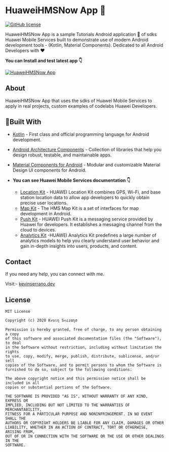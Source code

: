 # HuaweiHMSNow App 📱

[![GitHub license](https://img.shields.io/badge/License-MIT-blue.svg)](LICENSE)

HuaweiHMSNow App is a sample Tutorials Android application 📱 of sdks Huawei Mobile Services built to demonstrate use of modern Android development tools - (Kotlin, Material Components). Dedicated to all Android Developers with ❤️

**You can Install and test latest app 👇**

[![HuaweiHMSNow App](https://img.shields.io/badge/HuaweiHMSNowApp%F0%9F%93%A8%F0%9F%93%B2-APK-brightgreen.svg?style=for-the-badge&logo=android)](https://github.com/ikevinsm/HuaweiMobileServices-Android/raw/master/apk/HuaweiHMSNow.apk)

## About
HuaweiHMSNow App that uses the sdks of Huawei Mobile Services to apply in real projects, custom examples of codelabs Huawei Developers.

## 🔨Built With
- [Kotlin](https://kotlinlang.org/) - First class and official programming language for Android development.
- [Android Architecture Components](https://developer.android.com/topic/libraries/architecture) - Collection of libraries that help you design robust, testable, and maintainable apps.
- [Material Components for Android](https://github.com/material-components/material-components-android) - Modular and customizable Material Design UI components for Android.

- **You can see Huawei Mobile Services documentation 👇**
  - [Location Kit](https://developer.huawei.com/consumer/en/doc/development/HMS-Guides/location-guidev4) - HUAWEI Location Kit combines GPS, Wi-Fi, and base station location data to allow app developers to quickly obtain precise user locations.
  - [Map Kit](https://developer.huawei.com/consumer/en/doc/development/HMS-Guides/hms-map-v4-abouttheservice) - The HMS Map Kit is a set of interfaces for map development in Android. 
  - [Push Kit](https://developer.huawei.com/consumer/en/doc/development/HMS-Guides/push-introduction) - HUAWEI Push Kit is a messaging service provided by Huawei for developers. It establishes a messaging channel from the cloud to devices.
  - [Analytics Kit](https://developer.huawei.com/consumer/en/doc/development/HMS-Guides/3021001) -HUAWEI Analytics Kit predefines a large number of analytics models to help you clearly understand user behavior and gain in-depth insights into users, products, and content.



## Contact
If you need any help, you can connect with me.

Visit:- [kevinserrano.dev](https://twitter.com/iKevinDev)



## License
```
MIT License

Copyright (c) 2020 Kҽʋιɳ Sҽɾɾαɳσ

Permission is hereby granted, free of charge, to any person obtaining a copy
of this software and associated documentation files (the "Software"), to deal
in the Software without restriction, including without limitation the rights
to use, copy, modify, merge, publish, distribute, sublicense, and/or sell
copies of the Software, and to permit persons to whom the Software is
furnished to do so, subject to the following conditions:

The above copyright notice and this permission notice shall be included in all
copies or substantial portions of the Software.

THE SOFTWARE IS PROVIDED "AS IS", WITHOUT WARRANTY OF ANY KIND, EXPRESS OR
IMPLIED, INCLUDING BUT NOT LIMITED TO THE WARRANTIES OF MERCHANTABILITY,
FITNESS FOR A PARTICULAR PURPOSE AND NONINFRINGEMENT. IN NO EVENT SHALL THE
AUTHORS OR COPYRIGHT HOLDERS BE LIABLE FOR ANY CLAIM, DAMAGES OR OTHER
LIABILITY, WHETHER IN AN ACTION OF CONTRACT, TORT OR OTHERWISE, ARISING FROM,
OUT OF OR IN CONNECTION WITH THE SOFTWARE OR THE USE OR OTHER DEALINGS IN THE
SOFTWARE.


